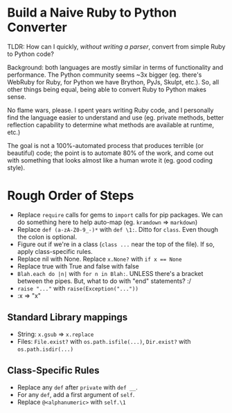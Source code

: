# Build a Naive Ruby to Python Converter

TLDR: How can I quickly, *without writing a parser*, convert from simple Ruby to Python code?

Background: both languages are mostly similar in terms of functionality and performance. The Python community seems ~3x bigger (eg. there's WebRuby for Ruby, for Python we have Brython, PyJs, Skulpt, etc.). So, all other things being equal, being able to convert Ruby to Python makes sense. 

No flame wars, please. I spent years writing Ruby code, and I personally find the language easier to understand and use (eg. private methods, better reflection capability to determine what methods are available at runtime, etc.)

The goal is not a 100%-automated process that produces terrible (or beautiful) code; the point is to automate 80% of the work, and come out with something that looks almost like a human wrote it (eg. good coding style).

# Rough Order of Steps

- Replace `require` calls for gems to `import` calls for pip packages. We can do something here to help auto-map (eg. `kramdown` => `markdown`)
- Replace `def (a-zA-Z0-9_-)*` with `def \1:`. Ditto for `class`. Even though the colon is optional.
- Figure out if we're in a class (`class ...` near the top of the file). If so, apply class-specific rules.
- Replace nil with None. Replace `x.None?` with `if x == None`
- Replace true with True and false with false
- `Blah.each do |n|` with `for n in Blah:`. UNLESS there's a bracket between the pipes. But, what to do with "end" statements? :/
- `raise "..."` with `raise(Exception("..."))` 
- :x => "x"

## Standard Library mappings
- String: `x.gsub` => `x.replace`
- Files: `File.exist?` with `os.path.isfile(...)`, `Dir.exist?` with `os.path.isdir(...)`


## Class-Specific Rules
- Replace any `def` after `private` with `def __`.
- For any `def`, add a first argument of `self`.
- Replace `@<alphanumeric>` with `self.\1`